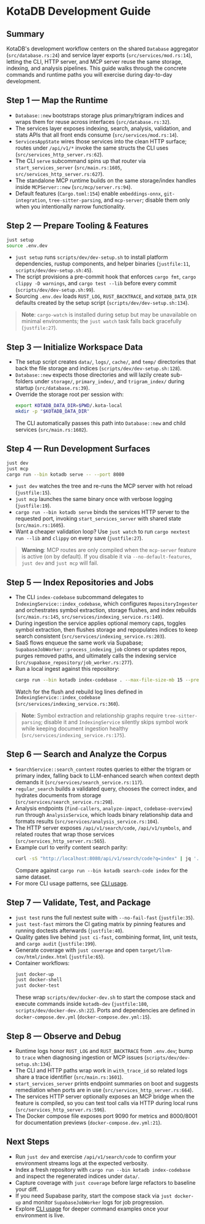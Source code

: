 # KotaDB Development Guide

## Summary
KotaDB's development workflow centers on the shared `Database` aggregator (`src/database.rs:24`) and service layer exports (`src/services/mod.rs:14`), letting the CLI, HTTP server, and MCP server reuse the same storage, indexing, and analysis pipelines. This guide walks through the concrete commands and runtime paths you will exercise during day-to-day development.

## Step 1 — Map the Runtime
- `Database::new` bootstraps storage plus primary/trigram indices and wraps them for reuse across interfaces (`src/database.rs:32`).
- The services layer exposes indexing, search, analysis, validation, and stats APIs that all front ends consume (`src/services/mod.rs:14`).
- `ServicesAppState` wires those services into the clean HTTP surface; routes under `/api/v1/*` invoke the same structs the CLI uses (`src/services_http_server.rs:62`).
- The CLI `serve` subcommand spins up that router via `start_services_server` (`src/main.rs:1605`, `src/services_http_server.rs:627`).
- The standalone MCP runtime builds on the same storage/index handles inside `MCPServer::new` (`src/mcp/server.rs:94`).
- Default features (`Cargo.toml:154`) enable `embeddings-onnx`, `git-integration`, `tree-sitter-parsing`, and `mcp-server`; disable them only when you intentionally narrow functionality.

## Step 2 — Prepare Tooling & Features
```bash
just setup
source .env.dev
```
- `just setup` runs `scripts/dev/dev-setup.sh` to install platform dependencies, rustup components, and helper binaries (`justfile:11`, `scripts/dev/dev-setup.sh:45`).
- The script provisions a pre-commit hook that enforces `cargo fmt`, `cargo clippy -D warnings`, and `cargo test --lib` before every commit (`scripts/dev/dev-setup.sh:99`).
- Sourcing `.env.dev` loads `RUST_LOG`, `RUST_BACKTRACE`, and `KOTADB_DATA_DIR` defaults created by the setup script (`scripts/dev/dev-setup.sh:134`).

> **Note**: `cargo-watch` is installed during setup but may be unavailable on minimal environments; the `just watch` task falls back gracefully (`justfile:27`).

## Step 3 — Initialize Workspace Data
- The setup script creates `data/`, `logs/`, `cache/`, and `temp/` directories that back the file storage and indices (`scripts/dev/dev-setup.sh:128`).
- `Database::new` expects those directories and will lazily create sub-folders under `storage/`, `primary_index/`, and `trigram_index/` during startup (`src/database.rs:39`).
- Override the storage root per session with:
  ```bash
  export KOTADB_DATA_DIR=$PWD/.kota-local
  mkdir -p "$KOTADB_DATA_DIR"
  ```
  The CLI automatically passes this path into `Database::new` and child services (`src/main.rs:1602`).

## Step 4 — Run Development Surfaces
```bash
just dev
just mcp
cargo run --bin kotadb serve -- --port 8080
```
- `just dev` watches the tree and re-runs the MCP server with hot reload (`justfile:15`).
- `just mcp` launches the same binary once with verbose logging (`justfile:19`).
- `cargo run --bin kotadb serve` binds the services HTTP server to the requested port, invoking `start_services_server` with shared state (`src/main.rs:1605`).
- Want a cheaper validation loop? Use `just watch` to run `cargo nextest run --lib` and `clippy` on every save (`justfile:27`).

> **Warning**: MCP routes are only compiled when the `mcp-server` feature is active (on by default). If you disable it via `--no-default-features`, `just dev` and `just mcp` will fail.

## Step 5 — Index Repositories and Jobs
- The CLI `index-codebase` subcommand delegates to `IndexingService::index_codebase`, which configures `RepositoryIngester` and orchestrates symbol extraction, storage flushes, and index rebuilds (`src/main.rs:145`, `src/services/indexing_service.rs:149`).
- During ingestion the service applies optional memory caps, toggles symbol extraction, then flushes storage and repopulates indices to keep search consistent (`src/services/indexing_service.rs:203`).
- SaaS flows enqueue the same work via Supabase; `SupabaseJobWorker::process_indexing_job` clones or updates repos, purges removed paths, and ultimately calls the indexing service (`src/supabase_repository/job_worker.rs:277`).
- Run a local ingest against this repository:
  ```bash
  cargo run --bin kotadb index-codebase . --max-file-size-mb 15 --prefix repos/kotadb
  ```
  Watch for the flush and rebuild log lines defined in `IndexingService::index_codebase` (`src/services/indexing_service.rs:360`).

> **Note**: Symbol extraction and relationship graphs require `tree-sitter-parsing`; disable it and `IndexingService` silently skips symbol work while keeping document ingestion healthy (`src/services/indexing_service.rs:175`).

## Step 6 — Search and Analyze the Corpus
- `SearchService::search_content` routes queries to either the trigram or primary index, falling back to LLM-enhanced search when context depth demands it (`src/services/search_service.rs:117`).
- `regular_search` builds a validated query, chooses the correct index, and hydrates documents from storage (`src/services/search_service.rs:298`).
- Analysis endpoints (`find-callers`, `analyze-impact`, `codebase-overview`) run through `AnalysisService`, which loads binary relationship data and formats results (`src/services/analysis_service.rs:104`).
- The HTTP server exposes `/api/v1/search/code`, `/api/v1/symbols`, and related routes that wrap those services (`src/services_http_server.rs:565`).
- Example curl to verify content search parity:
  ```bash
  curl -sS "http://localhost:8080/api/v1/search/code?q=index" | jq '.total_count'
  ```
  Compare against `cargo run --bin kotadb search-code index` for the same dataset.
- For more CLI usage patterns, see [CLI usage](cli_usage.md).

## Step 7 — Validate, Test, and Package
- `just test` runs the full nextest suite with `--no-fail-fast` (`justfile:35`).
- `just test-fast` mirrors the CI gating matrix by pinning features and running doctests afterwards (`justfile:40`).
- Quality gates live behind `just ci-fast`, combining format, lint, unit tests, and `cargo audit` (`justfile:199`).
- Generate coverage with `just coverage` and open `target/llvm-cov/html/index.html` (`justfile:65`).
- Container workflows:
  ```bash
  just docker-up
  just docker-shell
  just docker-test
  ```
  These wrap `scripts/dev/docker-dev.sh` to start the compose stack and execute commands inside `kotadb-dev` (`justfile:180`, `scripts/dev/docker-dev.sh:22`). Ports and dependencies are defined in `docker-compose.dev.yml` (`docker-compose.dev.yml:15`).

## Step 8 — Observe and Debug
- Runtime logs honor `RUST_LOG` and `RUST_BACKTRACE` from `.env.dev`; bump to `trace` when diagnosing ingestion or MCP issues (`scripts/dev/dev-setup.sh:134`).
- The CLI and HTTP paths wrap work in `with_trace_id` so related logs share a trace identifier (`src/main.rs:1601`).
- `start_services_server` prints endpoint summaries on boot and suggests remediation when ports are in use (`src/services_http_server.rs:664`).
- The services HTTP server optionally exposes an MCP bridge when the feature is compiled, so you can test tool calls via HTTP during local runs (`src/services_http_server.rs:596`).
- The Docker compose file exposes port 9090 for metrics and 8000/8001 for documentation previews (`docker-compose.dev.yml:21`).

## Next Steps
- Run `just dev` and exercise `/api/v1/search/code` to confirm your environment streams logs at the expected verbosity.
- Index a fresh repository with `cargo run --bin kotadb index-codebase` and inspect the regenerated indices under `data/`.
- Capture coverage with `just coverage` before large refactors to baseline your diff.
- If you need Supabase parity, start the compose stack via `just docker-up` and monitor `SupabaseJobWorker` logs for job progression.
- Explore [CLI usage](cli_usage.md) for deeper command examples once your environment is live.
